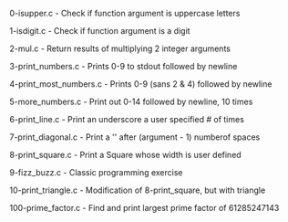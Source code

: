 0-isupper.c            - Check if function argument is uppercase letters

1-isdigit.c            - Check if function argument is a digit

2-mul.c                - Return results of multiplying 2 integer arguments

3-print_numbers.c      - Prints 0-9 to stdout followed by newline

4-print_most_numbers.c - Prints 0-9 (sans 2 & 4) followed by newline

5-more_numbers.c       - Print out 0-14 followed by newline, 10 times

6-print_line.c         - Print an underscore a user specified # of times

7-print_diagonal.c     - Print a '\' after (argument - 1) numberof spaces

8-print_square.c       - Print a Square whose width is user defined

9-fizz_buzz.c          - Classic programming exercise

10-print_triangle.c    - Modification of 8-print_square, but with triangle

100-prime_factor.c     - Find and print largest prime factor of 61285247143
